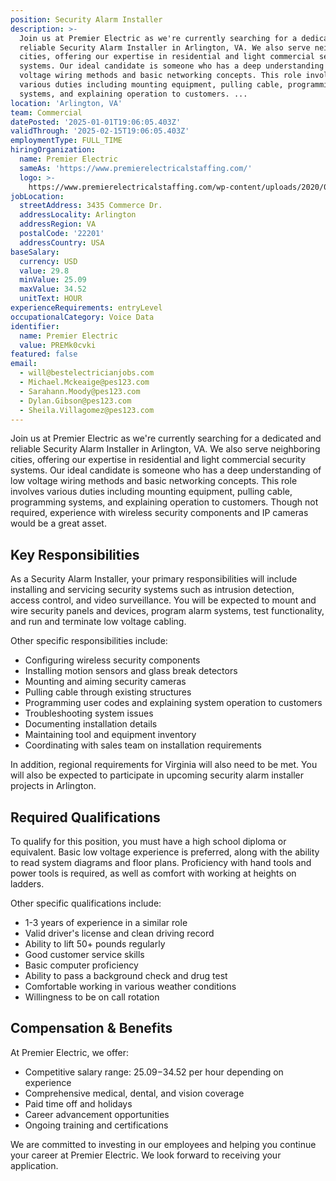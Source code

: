 ```yaml
---
position: Security Alarm Installer
description: >-
  Join us at Premier Electric as we're currently searching for a dedicated and
  reliable Security Alarm Installer in Arlington, VA. We also serve neighboring
  cities, offering our expertise in residential and light commercial security
  systems. Our ideal candidate is someone who has a deep understanding of low
  voltage wiring methods and basic networking concepts. This role involves
  various duties including mounting equipment, pulling cable, programming
  systems, and explaining operation to customers. ...
location: 'Arlington, VA'
team: Commercial
datePosted: '2025-01-01T19:06:05.403Z'
validThrough: '2025-02-15T19:06:05.403Z'
employmentType: FULL_TIME
hiringOrganization:
  name: Premier Electric
  sameAs: 'https://www.premierelectricalstaffing.com/'
  logo: >-
    https://www.premierelectricalstaffing.com/wp-content/uploads/2020/05/Premier-Electrical-Staffing-logo.png
jobLocation:
  streetAddress: 3435 Commerce Dr.
  addressLocality: Arlington
  addressRegion: VA
  postalCode: '22201'
  addressCountry: USA
baseSalary:
  currency: USD
  value: 29.8
  minValue: 25.09
  maxValue: 34.52
  unitText: HOUR
experienceRequirements: entryLevel
occupationalCategory: Voice Data
identifier:
  name: Premier Electric
  value: PREMk0cvki
featured: false
email:
  - will@bestelectricianjobs.com
  - Michael.Mckeaige@pes123.com
  - Sarahann.Moody@pes123.com
  - Dylan.Gibson@pes123.com
  - Sheila.Villagomez@pes123.com
---
```




Join us at Premier Electric as we're currently searching for a dedicated and reliable Security Alarm Installer in Arlington, VA. We also serve neighboring cities, offering our expertise in residential and light commercial security systems. Our ideal candidate is someone who has a deep understanding of low voltage wiring methods and basic networking concepts. This role involves various duties including mounting equipment, pulling cable, programming systems, and explaining operation to customers. Though not required, experience with wireless security components and IP cameras would be a great asset.

## Key Responsibilities

As a Security Alarm Installer, your primary responsibilities will include installing and servicing security systems such as intrusion detection, access control, and video surveillance. You will be expected to mount and wire security panels and devices, program alarm systems, test functionality, and run and terminate low voltage cabling. 

Other specific responsibilities include:
- Configuring wireless security components
- Installing motion sensors and glass break detectors
- Mounting and aiming security cameras
- Pulling cable through existing structures
- Programming user codes and explaining system operation to customers
- Troubleshooting system issues
- Documenting installation details
- Maintaining tool and equipment inventory
- Coordinating with sales team on installation requirements

In addition, regional requirements for Virginia will also need to be met. You will also be expected to participate in upcoming security alarm installer projects in Arlington.

## Required Qualifications

To qualify for this position, you must have a high school diploma or equivalent. Basic low voltage experience is preferred, along with the ability to read system diagrams and floor plans. Proficiency with hand tools and power tools is required, as well as comfort with working at heights on ladders. 

Other specific qualifications include:
- 1-3 years of experience in a similar role
- Valid driver's license and clean driving record
- Ability to lift 50+ pounds regularly
- Good customer service skills
- Basic computer proficiency
- Ability to pass a background check and drug test
- Comfortable working in various weather conditions
- Willingness to be on call rotation

## Compensation & Benefits

At Premier Electric, we offer:
- Competitive salary range: $25.09-$34.52 per hour depending on experience
- Comprehensive medical, dental, and vision coverage
- Paid time off and holidays
- Career advancement opportunities
- Ongoing training and certifications

We are committed to investing in our employees and helping you continue your career at Premier Electric. We look forward to receiving your application.
